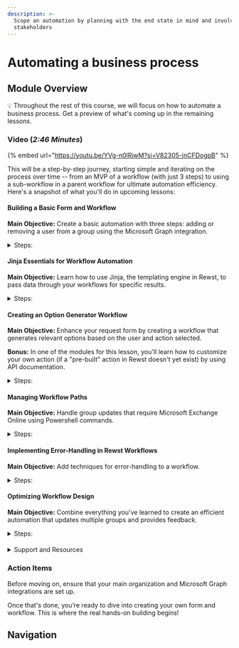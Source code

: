 ```yaml
---
description: >-
  Scope an automation by planning with the end state in mind and involving your
  stakeholders
---
```


# Automating a business process

## Module Overview

💡 Throughout the rest of this course, we will focus on how to automate a business process. Get a preview of what's coming up in the remaining lessons.

### Video (_2:46 Minutes_)

{% embed url="https://youtu.be/YVg-n0lRiwM?si=V82305-jnCFDogpB" %}

This will be a step-by-step journey, starting simple and iterating on the process over time -- from an MVP of a workflow (with just 3 steps) to using a sub-workflow in a parent workflow for ultimate automation efficiency. Here's a snapshot of what you'll do in upcoming lessons:

#### Building a Basic Form and Workflow

**Main Objective:** Create a basic automation with three steps: adding or removing a user from a group using the Microsoft Graph integration.

<details>

<summary>Steps:</summary>

1. **Build** a request form that triggers the automation.
2. **Connect** the form to a workflow where the automation takes place.
3. **Test** the workflow to ensure it works correctly.

</details>

#### Jinja Essentials for Workflow Automation

**Main Objective:** Learn how to use Jinja, the templating engine in Rewst, to pass data through your workflows for specific results.

<details>

<summary>Steps:</summary>

1. **Review** the basics of Jinja syntax.
2. **Apply** Jinja in the _Live Editor_ to manipulate data (and test your code).

</details>

#### Creating an Option Generator Workflow

**Main Objective:** Enhance your request form by creating a workflow that generates relevant options based on the user and action selected.

**Bonus:** In one of the modules for this lesson, you'll learn how to customize your own action (if a "pre-built" action in Rewst doesn't yet exist) by using API documentation.

<details>

<summary>Steps:</summary>

1. **Build** an option generator workflow.
2. **Update** the request form to connect to this workflow.
3. **Test** the updated form to ensure it displays the correct groups.

</details>

#### Managing Workflow Paths

**Main Objective:** Handle group updates that require Microsoft Exchange Online using Powershell commands.

<details>

<summary>Steps:</summary>

1. **Identify** which groups need to be updated through _Exchange Online_.
2. **Integrate** _Powershell_ commands into your workflow.

</details>

#### Implementing Error-Handling in Rewst Workflows

**Main Objective:** Add techniques for error-handling to a workflow.

<details>

<summary>Steps:</summary>

1. **Add** "on failure" transitions to certain actions
2. **Create** data aliases to store feedback messages for the results of certain actions
3. **Learn** why/when to update "task transition criteria sensitivity" on an action

</details>

#### Optimizing Workflow Design

**Main Objective:** Combine everything you've learned to create an efficient automation that updates multiple groups and provides feedback.

<details>

<summary>Steps:</summary>

1. **Update** your request form to handle multiple groups.
2. **Use** a sub-workflow and "with items" to process each group for the user and action.
3. **Set up** an email notification to inform the requester of the automation results.

</details>

####

<details>

<summary>Support and Resources</summary>

As you progress through these lessons (at your own pace!), remember that each one is accompanied by step-by-step instructions and additional resources to deepen your understanding. Return to these materials at any time for a refresher.

If you encounter any challenges, we’re here to help! Register for live office hours for direct support, or drop your questions in the Rewst Discord #cluck-u channel to get assistance from professors and peers.

</details>

### Action Items

Before moving on, ensure that your main organization and Microsoft Graph integrations are set up.&#x20;

Once that's done, you’re ready to dive into creating your own form and workflow. This is where the real hands-on building begins!

## Navigation
